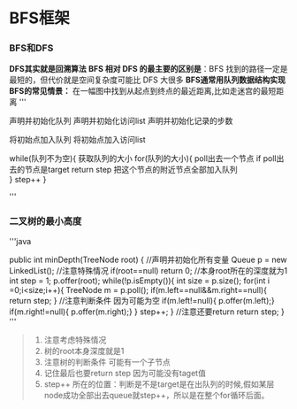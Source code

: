 # BFS框架
### BFS和DFS
**DFS其实就是回溯算法**
**BFS 相对 DFS 的最主要的区别是**：BFS 找到的路径一定是最短的，但代价就是空间复杂度可能比 DFS 大很多
**BFS通常用队列数据结构实现**
**BFS的常见情景：** 在一幅图中找到从起点到终点的最近距离,比如走迷宫的最短距离
'''

声明并初始化队列
声明并初始化访问list
声明并初始化记录的步数

将初始点加入队列
将初始点加入访问list

while(队列不为空){
   获取队列的大小
   for(队列的大小){
     poll出去一个节点
     if poll出去的节点是target
        return step
     把这个节点的附近节点全部加入队列   
   }
   step++
}

'''
### 二叉树的最小高度
'''java

public int minDepth(TreeNode root) {
        //声明并初始化所有变量
        Queue<TreeNode> p = new LinkedList<TreeNode>();
          //注意特殊情况
          if(root==null) return 0;
          //本身root所在的深度就为1
        int step = 1;
        p.offer(root);
        while(!p.isEmpty()){
          int size = p.size();
          for(int i =0;i<size;i++){
              TreeNode m = p.poll();
              if(m.left==null&&m.right==null){
                  return step;
              }
              //注意判断条件 因为可能为空
              if(m.left!=null){
              p.offer(m.left);}
              if(m.right!=null){
              p.offer(m.right);}
          }
        step++;
        }
        //注意还要return
        return step;
}
'''
> 1. 注意考虑特殊情况 
> 2. 树的root本身深度就是1
> 3. 注意树的判断条件 可能有一个子节点
> 4. 记住最后也要return step 因为可能没有taget值
> 5. step++ 所在的位置：判断是不是target是在出队列的时候,假如某层node成功全部出去queue就step++，所以是在整个for循环后面。
